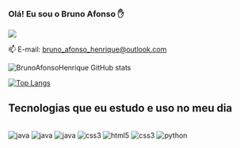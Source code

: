 ### Olá! Eu sou o Bruno Afonso ✋
<a href="https://www.linkedin.com/in/bruno-afonso-henrique/">
    <img src="https://img.shields.io/badge/linkedin-%230077B5.svg?&style=for-the-badge&logo=linkedin&logoColor=white" />
</a>
  
 <p>
  📫 E-mail: <a href='mailto:bruno_afonso_henrique@outlook.com'>bruno_afonso_henrique@outlook.com</a>
</p>

![BrunoAfonsoHenrique GitHub stats](https://github-readme-stats.vercel.app/api?username=BrunoAfonsoHenrique&show_icons=true&theme=dracula)

[![Top Langs](https://github-readme-stats.vercel.app/api/top-langs/?username=BrunoAfonsoHenrique&layout=compact)](https://github.com/BrunoAfonsoHenrique/github-readme-stats)

## Tecnologias que eu estudo e uso no meu dia

<div style="display: inline_block"><br/>
	<img alt="java" src="https://img.shields.io/badge/Java-ED8B00?style=for-the-badge&logo=java&logoColor=white"/>
	<img alt="java" src="https://img.shields.io/badge/Spring-6DB33F?style=for-the-badge&logo=spring&logoColor=white"/>
	<img alt="java" src="https://img.shields.io/badge/Angular-DD0031?style=for-the-badge&logo=angular&logoColor=white"/>
	<img alt="css3" src="https://img.shields.io/badge/MySQL-00000F?style=for-the-badge&logo=mysql&logoColor=white"/>
	<img alt="html5" src="https://img.shields.io/badge/HTML5-E34F26?style=for-the-badge&logo=html5&logoColor=white"/>
	<img alt="css3" src="https://img.shields.io/badge/CSS-239120?&style=for-the-badge&logo=css3&logoColor=white"/>
	<img alt="python" src="https://img.shields.io/badge/Python-14354C?style=for-the-badge&logo=python&logoColor=white"/>
</div>
